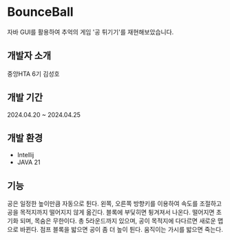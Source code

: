 # BounceBall
자바 GUI를 활용하여 추억의 게임 '공 튀기기'를 재현해보았습니다.

## 개발자 소개
중앙HTA 6기 김성호

## 개발 기간
2024.04.20 ~ 2024.04.25

## 개발 환경
- Intellij
- JAVA 21

## 기능
공은 일정한 높이만큼 자동으로 튄다.
왼쪽, 오른쪽 방향키를 이용하여 속도를 조절하고 공을 목적지까지 떨어지지 않게 옮긴다.
블록에 부딫히면 튕겨져서 나온다.
떨어지면 초기화 되며, 목숨은 무한이다.
총 5라운드까지 있으며, 공이 목적지에 다다르면 새로운 맵으로 바뀐다.
점프 블록을 밟으면 공이 좀 더 높이 튄다.
움직이는 가시를 밟으면 죽는다.


